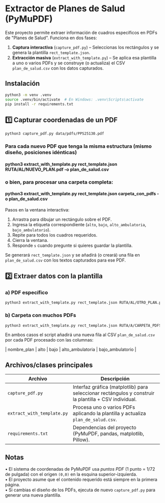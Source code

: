 # Extractor de Planes de Salud (PyMuPDF)

Este proyecto permite extraer información de cuadros específicos en PDFs de "Planes de Salud".
Funciona en dos fases:

1. **Captura interactiva** (`capture_pdf.py`) – Seleccionas los rectángulos y se genera la plantilla `rect_template.json`.
2. **Extracción masiva** (`extract_with_template.py`) – Se aplica esa plantilla a uno o varios PDFs y se construye (o actualiza) el CSV `plan_de_salud.csv` con los datos capturados.

## Instalación

```bash
python3 -m venv .venv
source .venv/bin/activate  # En Windows: .venv\Scripts\activate
pip install -r requirements.txt
```

## 1️⃣  Capturar coordenadas de un PDF

```bash
python3 capture_pdf.py data/pdfs/PPS25130.pdf
```

### Para cada nuevo PDF que tenga la misma estructura (mismo diseño, posiciones idénticas)
####    python3 extract_with_template.py rect_template.json RUTA/AL/NUEVO_PLAN.pdf -o plan_de_salud.csv

### o bien, para procesar una carpeta completa:
#### python3 extract_with_template.py rect_template.json carpeta_con_pdfs -o plan_de_salud.csv




Pasos en la ventana interactiva:
1. Arrastra para dibujar un rectángulo sobre el PDF.
2. Ingresa la etiqueta correspondiente (`alto`, `bajo`, `alto_ambulatoria`, `bajo_ambulatorio`).
3. Repite para todos los cuadros requeridos.
4. Cierra la ventana.
5. Responde `s` cuando pregunte si quieres guardar la plantilla.

Se generará `rect_template.json` y se añadirá (o creará) una fila en `plan_de_salud.csv` con los textos capturados para ese PDF.

## 2️⃣  Extraer datos con la plantilla

### a) PDF específico
```bash
python3 extract_with_template.py rect_template.json RUTA/AL/OTRO_PLAN.pdf -o plan_de_salud.csv
```

### b) Carpeta con muchos PDFs
```bash
python3 extract_with_template.py rect_template.json RUTA/A/CARPETA_PDFS -o plan_de_salud.csv
```

En ambos casos el script añadirá una nueva fila al CSV `plan_de_salud.csv` por cada PDF procesado con las columnas:

| nombre_plan | alto | bajo | alto_ambulatoria | bajo_ambulatorio |

## Archivos/clases principales

| Archivo | Descripción |
|---------|-------------|
| `capture_pdf.py` | Interfaz gráfica (matplotlib) para seleccionar rectángulos y construir la plantilla + CSV individual. |
| `extract_with_template.py` | Procesa uno o varios PDFs aplicando la plantilla y actualiza `plan_de_salud.csv`. |
| `requirements.txt` | Dependencias del proyecto (PyMuPDF, pandas, matplotlib, Pillow). |

## Notas

• El sistema de coordenadas de PyMuPDF usa *puntos PDF* (1 punto = 1/72 de pulgada) con el origen `(0,0)` en la esquina superior-izquierda.  
• El proyecto asume que el contenido requerido está siempre en la primera página.  
• Si cambias el diseño de los PDFs, ejecuta de nuevo `capture_pdf.py` para generar una nueva plantilla.
